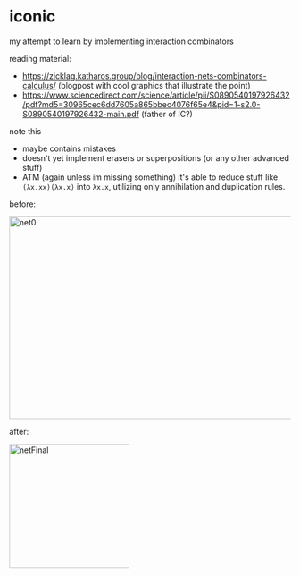 # iconic

my attempt to learn by implementing interaction combinators

reading material:
- https://zicklag.katharos.group/blog/interaction-nets-combinators-calculus/ (blogpost with cool graphics that illustrate the point)
- https://www.sciencedirect.com/science/article/pii/S0890540197926432/pdf?md5=30965cec6dd7605a865bbec4076f65e4&pid=1-s2.0-S0890540197926432-main.pdf (father of IC?)

note this

- maybe contains mistakes
- doesn't yet implement erasers or superpositions (or any other advanced stuff)
- ATM (again unless im missing something) it's able to reduce stuff like `(λx.xx)(λx.x)` into `λx.x`, utilizing only annihilation and duplication rules.

before:

<img width="571" height="362" alt="net0" src="https://github.com/user-attachments/assets/f256892b-0ad6-4e58-bfeb-ac3e2dcd8cc5" />

after:

<img width="215" height="222" alt="netFinal" src="https://github.com/user-attachments/assets/9d4f69f7-220a-4fb5-a761-2fb133dcd24e" />
